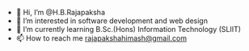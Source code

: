 - 👋 Hi, I’m @H.B.Rajapaksha
- 👀 I’m interested in software development and web design 
- 🌱 I’m currently learning B.Sc.(Hons) Information Technology (SLIIT)
- 📫 How to reach me rajapakshahimash@gmail.com 

<!---
HimashRajapaksha/HimashRajapaksha is ambitious and unique guy.
--->
